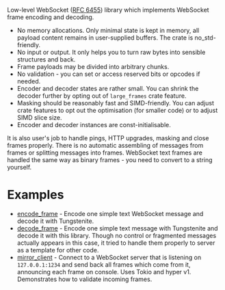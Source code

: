 Low-level WebSocket ([RFC 6455](https://www.rfc-editor.org/rfc/rfc6455)) library which implements WebSocket frame encoding and decoding.

* No memory allocations. Only minimal state is kept in memory, all payload content remains in user-supplied buffers. The crate is no_std-friendly.
* No input or output. It only helps you to turn raw bytes into sensible structures and back.
* Frame payloads may be divided into arbitrary chunks.
* No validation - you can set or access reserved bits or opcodes if needed.
* Encoder and decoder states are rather small. You can shrink the decoder further by opting out of `large_frames` crate feature.
* Masking should be reasonably fast and SIMD-friendly. You can adjust crate features to opt out the optimisation (for smaller code) or to adjust SIMD slice size.
* Encoder and decoder instances are const-initialisable.

It is also user's job to handle pings, HTTP upgrades, masking and close frames properly. There is no automatic assembling of messages from frames or splitting messages into frames. WebSocket text frames are handled the same way as binary frames - you need to convert to a string yourself.

# Examples

* [encode_frame](https://github.com/vi/websocket-sans-io/blob/main/examples/encode_frame.rs) - Encode one simple text WebSocket message and decode it with Tungstenite.
* [decode_frame](https://github.com/vi/websocket-sans-io/blob/main/examples/decode_frame.rs) - Encode one simple text message with Tungstenite and decode it with this library. Though no control or fragmented messages actually appears in this case, it tried to handle them properly to server as a template for other code.
* [mirror_client](https://github.com/vi/websocket-sans-io/blob/main/examples/mirror_client.rs) - Connect to a WebSocket server that is listening on `127.0.0.1:1234` and send back all frames which come from it, announcing each frame on console. Uses Tokio and hyper v1. Demonstrates how to validate incoming frames.
